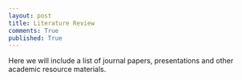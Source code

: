 ```yaml
---
layout: post
title: Literature Review
comments: True
published: True
---
```


Here we will include a list of journal papers, presentations and other academic
resource materials. 

